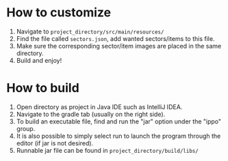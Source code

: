 # How to customize
1. Navigate to ```project_directory/src/main/resources/```
2. Find the file called ```sectors.json```, add wanted sectors/items to this file. 
3. Make sure the corresponding sector/item images are placed in the same directory.
4. Build and enjoy!

# How to build
1. Open directory as project in Java IDE such as IntelliJ IDEA.
2. Navigate to the gradle tab (usually on the right side).
3. To build an executable file, find and run the "jar" option under the "ippo" group.
4. It is also possible to simply select run to launch the program through the editor (if jar is not desired).
5. Runnable jar file can be found in ```project_directory/build/libs/```
